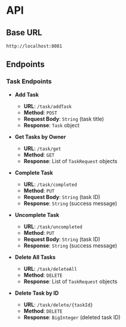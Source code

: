 # API

## Base URL

```
http://localhost:8081
```

## Endpoints

### Task Endpoints

- **Add Task**
  - **URL**: `/task/addTask`
  - **Method**: `POST`
  - **Request Body**: `String` (task title)
  - **Response**: `Task` object

- **Get Tasks by Owner**
  - **URL**: `/task/get`
  - **Method**: `GET`
  - **Response**: List of `TaskRequest` objects

- **Complete Task**
  - **URL**: `/task/completed`
  - **Method**: `PUT`
  - **Request Body**: `String` (task ID)
  - **Response**: `String` (success message)

- **Uncomplete Task**
  - **URL**: `/task/uncompleted`
  - **Method**: `PUT`
  - **Request Body**: `String` (task ID)
  - **Response**: `String` (success message)

- **Delete All Tasks**
  - **URL**: `/task/deleteAll`
  - **Method**: `DELETE`
  - **Response**: List of `TaskRequest` objects

- **Delete Task by ID**
  - **URL**: `/task/delete/{taskId}`
  - **Method**: `DELETE`
  - **Response**: `BigInteger` (deleted task ID)
